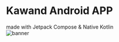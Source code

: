 # Kawand Android APP  
made with Jetpack Compose & Native Kotlin  
![banner](https://media.discordapp.net/attachments/1023598916857499680/1191340081290686474/Frame_1.png?ex=65ae4f69&is=659bda69&hm=a61b6fd7591235159d891dffde2ab734b89ad13ea488672e13023ac6a6442ea1&=&format=webp&quality=lossless&width=1440&height=365)